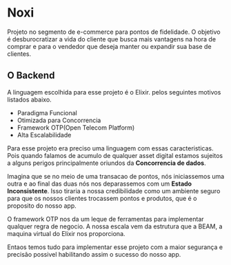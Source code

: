 # Noxi

Projeto no segmento de e-commerce para pontos de fidelidade. O objetivo é desburocratizar
a vida do cliente que busca mais vantagens na hora de comprar e para o vendedor que
deseja manter ou expandir sua base de clientes.


## O Backend

A linguagem escolhida para esse projeto é o Elixir. pelos seguintes motivos listados
abaixo.

  - Paradigma Funcional
  - Otimizada para Concorrencia
  - Framework OTP(Open Telecom Platform)
  - Alta Escalabilidade

Para esse projeto era preciso uma linguagem com essas caracteristicas. Pois quando falamos
de acumulo de qualquer asset digital estamos sujeitos a alguns perigos principalmente
oriundos da **Concorrencia de dados**.

Imagina que se no meio de uma transacao de pontos, nós iniciassemos uma outra e ao final das duas
nós nos deparassemos com um **Estado Inconsistente**. Isso tiraria a nossa credibilidade como
um ambiente seguro para que os nossos clientes trocassem pontos e produtos, que é o
proposito do nosso app.

O framework OTP nos da um leque de ferramentas para implementar qualquer regra de negocio.
A nossa escala vem da estrutura que a BEAM, a maquina virtual do Elixir nos proporciona.

Entaos temos tudo para implementar esse projeto com a maior segurança e precisão
possivel habilitando assim o sucesso do nosso app.
